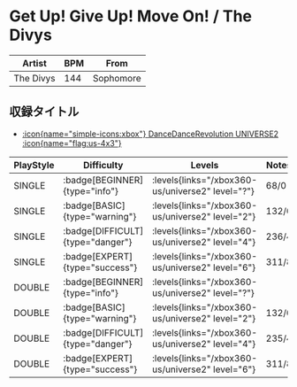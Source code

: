 # Get Up! Give Up! Move On! / The Divys

|Artist|BPM|From|
|------|---|----|
|The Divys|144|Sophomore|

## 収録タイトル

- [:icon{name="simple-icons:xbox"} DanceDanceRevolution UNIVERSE2 :icon{name="flag:us-4x3"}](/xbox360-us/universe2)

|PlayStyle|Difficulty|Levels|Notes|Movie|
|---------|----------|------|-----|-----|
|SINGLE| :badge[BEGINNER]{type="info"}| :levels{links="/xbox360-us/universe2" level="?"}|68/0||
|SINGLE| :badge[BASIC]{type="warning"}| :levels{links="/xbox360-us/universe2" level="2"}|132/0||
|SINGLE| :badge[DIFFICULT]{type="danger"}| :levels{links="/xbox360-us/universe2" level="4"}|236/4||
|SINGLE| :badge[EXPERT]{type="success"}| :levels{links="/xbox360-us/universe2" level="6"}|311/8||
|DOUBLE| :badge[BEGINNER]{type="info"}| :levels{links="/xbox360-us/universe2" level="?"}|||
|DOUBLE| :badge[BASIC]{type="warning"}| :levels{links="/xbox360-us/universe2" level="2"}|132/0||
|DOUBLE| :badge[DIFFICULT]{type="danger"}| :levels{links="/xbox360-us/universe2" level="4"}|235/4||
|DOUBLE| :badge[EXPERT]{type="success"}| :levels{links="/xbox360-us/universe2" level="6"}|311/8||
